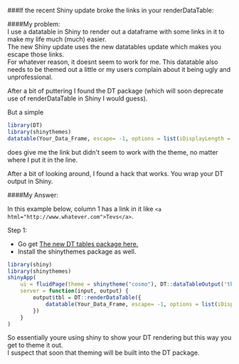 ###If the recent Shiny update broke the links in your renderDataTable:

####My problem:  
I use a datatable in Shiny to render out a dataframe with some links in it to make my life much (much) easier.  
The new Shiny update uses the new datatables update which makes you escape those links.  
For whatever reason, it doesnt seem to work for me.
This datatable also needs to be themed out a little or my users complain about it being ugly and unprofessional.

After a bit of puttering I found the DT package (which will soon deprecate use of renderDataTable in Shiny I would guess). 

But a simple 
```R
library(DT)
library(shinythemes)
datatable(Your_Data_Frame, escape= -1, options = list(iDisplayLength = 25))
```
does give me the link but didn't seem to work with the theme, no matter where I put it in the line. 

After a bit of looking around, I found a hack that works. You wrap your DT output in Shiny. 

####My Answer:

In this example below, column 1 has a link in it like `<a html="http://www.whatever.com">Tevs</a>`. 

Step 1:
* Go get [The new DT tables package here.](https://rstudio.github.io/DT/)
* Install the shinythemes package as well. 

```R
library(shiny)
library(shinythemes)
shinyApp(
    ui = fluidPage(theme = shinytheme("cosmo"), DT::dataTableOutput('tbl')),
    server = function(input, output) {
        output$tbl = DT::renderDataTable({
            datatable(Your_Data_Frame, escape= -1, options = list(iDisplayLength = 25))
        })
    }
)
```
So essentially youre using shiny to show your DT rendering but this way you get to theme it out.  
I suspect that soon that theming will be built into the DT package. 
